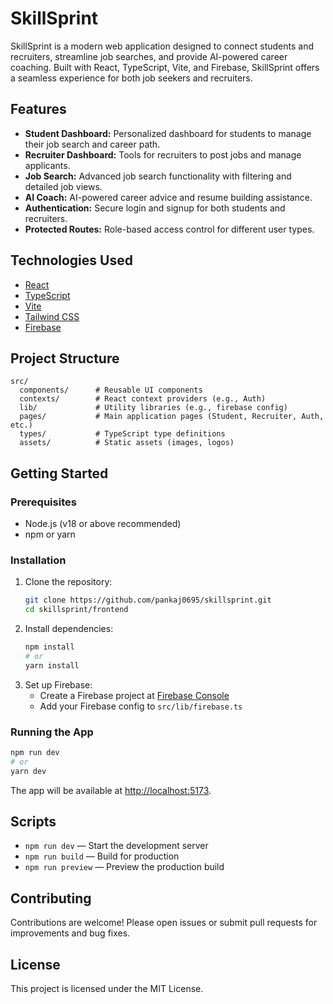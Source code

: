 # SkillSprint

SkillSprint is a modern web application designed to connect students and recruiters, streamline job searches, and provide AI-powered career coaching. Built with React, TypeScript, Vite, and Firebase, SkillSprint offers a seamless experience for both job seekers and recruiters.

## Features

- **Student Dashboard:** Personalized dashboard for students to manage their job search and career path.
- **Recruiter Dashboard:** Tools for recruiters to post jobs and manage applicants.
- **Job Search:** Advanced job search functionality with filtering and detailed job views.
- **AI Coach:** AI-powered career advice and resume building assistance.
- **Authentication:** Secure login and signup for both students and recruiters.
- **Protected Routes:** Role-based access control for different user types.

## Technologies Used

- [React](https://react.dev/)
- [TypeScript](https://www.typescriptlang.org/)
- [Vite](https://vitejs.dev/)
- [Tailwind CSS](https://tailwindcss.com/)
- [Firebase](https://firebase.google.com/)

## Project Structure

```
src/
  components/      # Reusable UI components
  contexts/        # React context providers (e.g., Auth)
  lib/             # Utility libraries (e.g., firebase config)
  pages/           # Main application pages (Student, Recruiter, Auth, etc.)
  types/           # TypeScript type definitions
  assets/          # Static assets (images, logos)
```

## Getting Started

### Prerequisites

- Node.js (v18 or above recommended)
- npm or yarn

### Installation

1. Clone the repository:
   ```bash
   git clone https://github.com/pankaj0695/skillsprint.git
   cd skillsprint/frontend
   ```
2. Install dependencies:
   ```bash
   npm install
   # or
   yarn install
   ```
3. Set up Firebase:
   - Create a Firebase project at [Firebase Console](https://console.firebase.google.com/)
   - Add your Firebase config to `src/lib/firebase.ts`

### Running the App

```bash
npm run dev
# or
yarn dev
```

The app will be available at [http://localhost:5173](http://localhost:5173).

## Scripts

- `npm run dev` — Start the development server
- `npm run build` — Build for production
- `npm run preview` — Preview the production build

## Contributing

Contributions are welcome! Please open issues or submit pull requests for improvements and bug fixes.

## License

This project is licensed under the MIT License.
